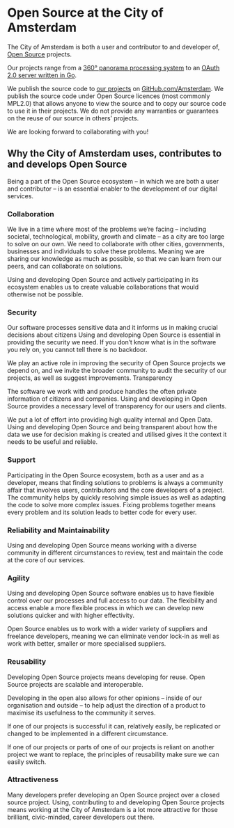 # Open Source at the City of Amsterdam

The City of Amsterdam is both a user and contributor to and developer of, [Open Source](https://opensource.org/faq#osd) projects. 

Our projects range from a [360° panorama processing system](projects/open-panorama.md) to an [OAuth 2.0 server written in Go](projects/authz.md).

We publish the source code to [our projects](projects/) on [GitHub.com/Amsterdam](http://github.com/amsterdam). We publish the source code under Open Source licences (most commonly MPL2.0) that allows anyone to view the source and to copy our source code to use it in their projects. We do not provide any warranties or guarantees on the reuse of our source in others’ projects.

We are looking forward to collaborating with you!

## Why the City of Amsterdam uses, contributes to and develops Open Source

Being a part of the Open Source ecosystem – in which we are both a user and contributor – is an essential enabler to the development of our digital services.

### Collaboration

We live in a time where most of the problems we’re facing – including societal, technological, mobility, growth and climate – as a city are too large to solve on our own. We need to collaborate with other cities, governments, businesses and individuals to solve these problems. Meaning we are sharing our knowledge as much as possible, so that we can learn from our peers, and can collaborate on solutions.

Using and developing Open Source and actively participating in its ecosystem enables us to create valuable collaborations that would otherwise not be possible.

### Security

Our software processes sensitive data and it informs us in making crucial decisions about citizens Using and developing Open Source is essential in providing the security we need. If you don’t know what is in the software you rely on, you cannot tell there is no backdoor.

We play an active role in improving the security of Open Source projects we depend on, and we invite the broader community to audit the security of our projects, as well as suggest improvements.
Transparency

The software we work with and produce handles the often private information of citizens and companies. Using and developing in Open Source provides a necessary level of transparency for our users and clients.

We put a lot of effort into providing high quality internal and Open Data. Using and developing Open Source and being transparent about how the data we use for decision making is created and utilised gives it the context it needs to be useful and reliable.

### Support

Participating in the Open Source ecosystem, both as a user and as a developer, means that finding solutions to problems is always a community affair that involves users, contributors and the core developers of a project. The community helps by quickly resolving simple issues as well as adapting the code to solve more complex issues. Fixing problems together means every problem and its solution leads to better code for every user.

### Reliability and Maintainability

Using and developing Open Source means working with a diverse community in different circumstances to review, test and maintain the code at the core of our services.

### Agility

Using and developing Open Source software enables us to have flexible control over our processes and full access to our data. The flexibility and access enable a more flexible process in which we can develop new solutions quicker and with higher effectivity.

Open Source enables us to work with a wider variety of suppliers and freelance developers, meaning we can eliminate vendor lock-in as well as work with better, smaller or more specialised suppliers.

### Reusability

Developing Open Source projects means developing for reuse. Open Source projects are scalable and interoperable.

Developing in the open also allows for other opinions – inside of our organisation and outside – to help adjust the direction of a product to maximise its usefulness to the community it serves.

If one of our projects is successful it can, relatively easily, be replicated or changed to be implemented in a different circumstance.

If one of our projects or parts of one of our projects is reliant on another project we want to replace, the principles of reusability make sure we can easily switch.

### Attractiveness

Many developers prefer developing an Open Source project over a closed source project. Using, contributing to and developing Open Source projects means working at the City of Amsterdam is a lot more attractive for those brilliant, civic-minded, career developers out there.

